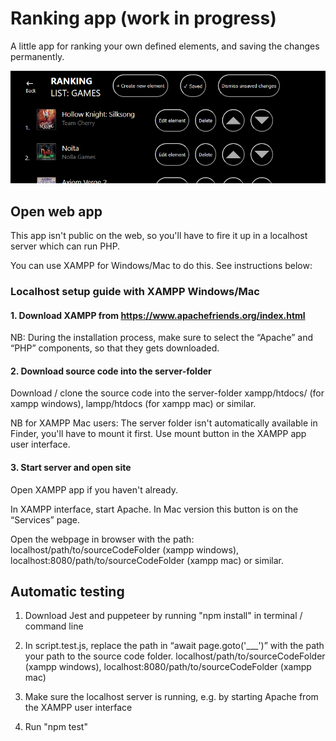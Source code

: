 
# Ranking app (work in progress)
A little app for ranking your own defined elements, and saving the changes permanently.

![App_interface](/images/app.png)

## Open web app
This app isn't public on the web, so you'll have to fire it up in a localhost server which can run PHP.

You can use XAMPP for Windows/Mac to do this. See instructions below:

### Localhost setup guide with XAMPP Windows/Mac

#### 1. Download XAMPP from https://www.apachefriends.org/index.html
NB: During the installation process, make sure to select the “Apache” and “PHP” components, so that they gets downloaded.

#### 2. Download source code into the server-folder
Download / clone the source code into the server-folder xampp/htdocs/ (for xampp windows), lampp/htdocs (for xampp mac) or similar. 

NB for XAMPP Mac users: The server folder isn't automatically available in Finder, you'll have to mount it first. Use mount button in the XAMPP app user interface.

#### 3. Start server and open site
Open XAMPP app if you haven't already.

In XAMPP interface, start Apache. In Mac version this button is on the “Services” page.

Open the webpage in browser with the path: localhost/path/to/sourceCodeFolder (xampp windows), localhost:8080/path/to/sourceCodeFolder (xampp mac) or similar.


## Automatic testing
1. Download Jest and puppeteer by running "npm install" in terminal / command line

2. In script.test.js, replace the path in “await page.goto('___')” with the path your path to the source code folder. localhost/path/to/sourceCodeFolder (xampp windows), localhost:8080/path/to/sourceCodeFolder (xampp mac)

3. Make sure the localhost server is running, e.g. by starting Apache from the XAMPP user interface

4. Run "npm test"